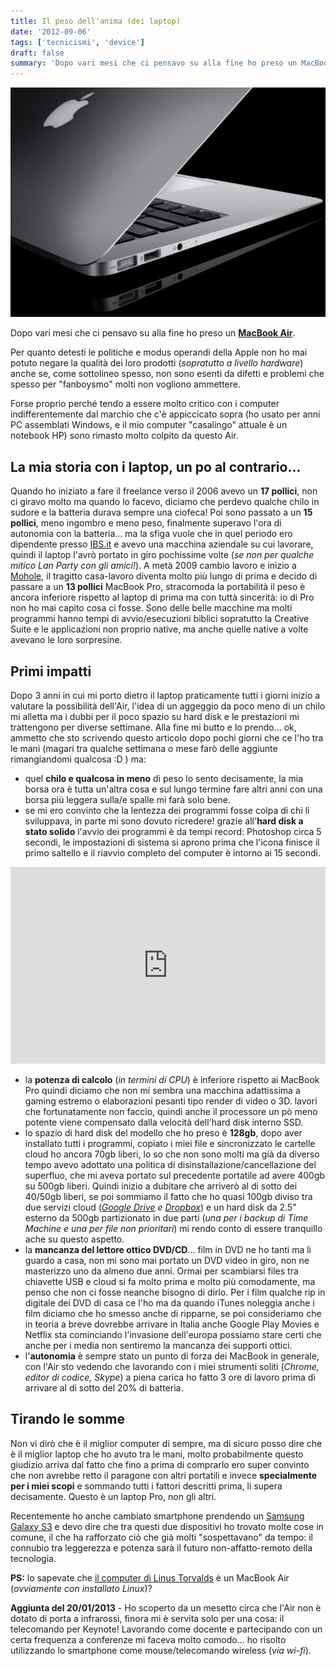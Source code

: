 ```yaml
---
title: Il peso dell'anima (dei laptop)
date: '2012-09-06'
tags: ['tecnicismi', 'device']
draft: false
summary: 'Dopo vari mesi che ci pensavo su alla fine ho preso un MacBook Air!'
---
```


![](https://raw.githubusercontent.com/moebiusmania/blog-assets/master/images/2012/macbook-air-2nd-gen.jpg)

Dopo vari mesi che ci pensavo su alla fine ho preso un **[MacBook Air](*http://www.apple.com/it/macbookair/*)**.

Per quanto detesti le politiche e modus operandi della Apple non ho mai potuto negare la qualità dei loro prodotti (_sopratutto a livello hardware_) anche se, come sottolineo spesso, non sono esenti da difetti e problemi che spesso per "fanboysmo" molti non vogliono ammettere.

Forse proprio perché tendo a essere molto critico con i computer indifferentemente dal marchio che c'è appiccicato sopra (ho usato per anni PC assemblati Windows, e il mio computer "casalingo" attuale è un notebook HP) sono rimasto molto colpito da questo Air.

## La mia storia con i laptop, un po al contrario...

Quando ho iniziato a fare il freelance verso il 2006 avevo un **17 pollici**, non ci giravo molto ma quando lo facevo, diciamo che perdevo qualche chilo in sudore e la batteria durava sempre una ciofeca! Poi sono passato a un **15 pollici**, meno ingombro e meno peso, finalmente superavo l'ora di autonomia con la batteria... ma la sfiga vuole che in quel periodo ero dipendente presso [IBS.it](*http://www.ibs.it/*) e avevo una macchina aziendale su cui lavorare, quindi il laptop l'avrò portato in giro pochissime volte (_se non per qualche mitico Lan Party con gli amici!_). A metà 2009 cambio lavoro e inizio a [Mohole](*http://www.mohole.it/*), il tragitto casa-lavoro diventa molto più lungo di prima e decido di passare a un **13 pollici** MacBook Pro, stracomoda la portabilità il peso è ancora inferiore rispetto al laptop di prima ma con tuttà sincerità: io di Pro non ho mai capito cosa ci fosse. Sono delle belle macchine ma molti programmi hanno tempi di avvio/esecuzioni biblici sopratutto la Creative Suite e le applicazioni non proprio native, ma anche quelle native a volte avevano le loro sorpresine.

## Primi impatti

Dopo 3 anni in cui mi porto dietro il laptop praticamente tutti i giorni inizio a valutare la possibilità dell'Air, l'idea di un aggeggio da poco meno di un chilo mi alletta ma i dubbi per il poco spazio su hard disk e le prestazioni mi trattengono per diverse settimane. Alla fine mi butto e lo prendo... ok, ammetto che sto scrivendo questo articolo dopo pochi giorni che ce l'ho tra le mani (magari tra qualche settimana o mese farò delle aggiunte rimangiandomi qualcosa :D ) ma:

- quel **chilo e qualcosa in meno** di peso lo sento decisamente, la mia borsa ora è tutta un'altra cosa e sul lungo termine fare altri anni con una borsa più leggera sulla/e spalle mi farà solo bene.
- se mi ero convinto che la lentezza dei programmi fosse colpa di chi li sviluppava, in parte mi sono dovuto ricredere! grazie all'**hard disk a stato solido** l'avvio dei programmi è da tempi record: Photoshop circa 5 secondi, le impostazioni di sistema si aprono prima che l'icona finisce il primo saltello e il riavvio completo del computer è intorno ai 15 secondi.

<iframe width="100%" height="315" src="https://www.youtube.com/embed/ulQvTVzEjX4" frameBorder="0" allowFullScreen></iframe>

- la **potenza di calcolo** (_in termini di CPU_) è inferiore rispetto ai MacBook Pro quindi diciamo che non mi sembra una macchina adattissima a gaming estremo o elaborazioni pesanti tipo render di video o 3D. lavori che fortunatamente non faccio, quindi anche il processore un pò meno potente viene compensato dalla velocità dell'hard disk interno SSD.
- lo spazio di hard disk del modello che ho preso è **128gb**, dopo aver installato tutti i programmi, copiato i miei file e sincronizzato le cartelle cloud ho ancora 70gb liberi, lo so che non sono molti ma già da diverso tempo avevo adottato una politica di disinstallazione/cancellazione del superfluo, che mi aveva portato sul precedente portatile ad avere 400gb su 500gb liberi. Quindi inizio a dubitare che arriverò al di sotto dei 40/50gb liberi, se poi sommiamo il fatto che ho quasi 100gb diviso tra due servizi cloud (_[Google Drive](https://drive.google.com/start?utm_medium=ha&utm_source=it-oa-it-bk&utm_campaign=it#home) e [Dropbox](http://www.dropbox.com)_) e un hard disk da 2.5" esterno da 500gb partizionato in due parti (_una per i backup di Time Machine e una per file non prioritari_) mi rendo conto di essere tranquillo ache su questo aspetto.
- la **mancanza del lettore ottico DVD/CD**... film in DVD ne ho tanti ma li guardo a casa, non mi sono mai portato un DVD video in giro, non ne masterizzo uno da almeno due anni. Ormai per scambiarsi files tra chiavette USB e cloud si fa molto prima e molto più comodamente, ma penso che non ci fosse neanche bisogno di dirlo. Per i film qualche rip in digitale dei DVD di casa ce l'ho ma da quando iTunes noleggia anche i film diciamo che ho smesso anche di ripparne, se poi consideriamo che in teoria a breve dovrebbe arrivare in Italia anche Google Play Movies e Netflix sta cominciando l'invasione dell'europa possiamo stare certi che anche per i media non sentiremo la mancanza dei supporti ottici.
- l'**autonomia** è sempre stato un punto di forza dei MacBook in generale, con l'Air sto vedendo che lavorando con i miei strumenti soliti (_Chrome, editor di codice, Skype_) a piena carica ho fatto 3 ore di lavoro prima di arrivare al di sotto del 20% di batteria.

## Tirando le somme

Non vi dirò che è il miglior computer di sempre, ma di sicuro posso dire che è il miglior laptop che ho avuto tra le mani, molto probabilmente questo giudizio arriva dal fatto che fino a prima di comprarlo ero super convinto che non avrebbe retto il paragone con altri portatili e invece **specialmente per i miei scopi** e sommando tutti i fattori descritti prima, li supera decisamente. Questo è un laptop Pro, non gli altri.

Recentemente ho anche cambiato smartphone prendendo un [Samsung Galaxy S3](https://it.wikipedia.org/wiki/Samsung_Galaxy_S_III) e devo dire che tra questi due dispositivi ho trovato molte cose in comune, il che ha rafforzato ciò che già molti "sospettavano" da tempo: il connubio tra leggerezza e potenza sarà il futuro non-affatto-remoto della tecnologia.

**PS:** lo sapevate che [il computer di Linus Torvalds](http://techcrunch.com/2012/04/19/an-interview-with-millenium-technology-prize-finalist-linus-torvalds/) è un MacBook Air (_ovviamente con installato Linux_)?

**Aggiunta del 20/01/2013** - Ho scoperto da un mesetto circa che l'Air non è dotato di porta a infrarossi, finora mi è servita solo per una cosa: il telecomando per Keynote! Lavorando come docente e partecipando con un certa frequenza a conferenze mi faceva molto comodo... ho risolto utilizzando lo smartphone come mouse/telecomando wireless (_via wi-fi_).

